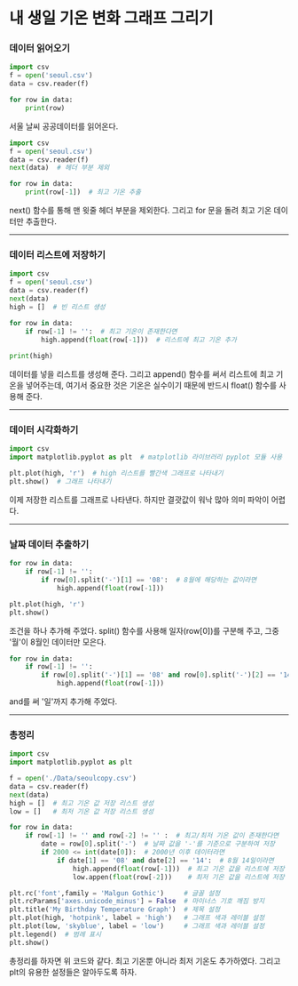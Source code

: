 # 내 생일 기온 변화 그래프 그리기



### 데이터 읽어오기

```python
import csv
f = open('seoul.csv')
data = csv.reader(f)

for row in data:
    print(row)
```

 서울 날씨 공공데이터를 읽어온다.



```python
import csv
f = open('seoul.csv')
data = csv.reader(f)
next(data)  # 헤더 부분 제외

for row in data:
    print(row[-1])  # 최고 기온 추출
```

 next() 함수를 통해 맨 윗줄 헤더 부분을 제외한다. 그리고 for 문을 돌려 최고 기온 데이터만 추출한다.



---



### 데이터 리스트에 저장하기

``` python
import csv
f = open('seoul.csv')
data = csv.reader(f)
next(data)
high = []  # 빈 리스트 생성

for row in data:
    if row[-1] != '':  # 최고 기온이 존재한다면
        high.append(float(row[-1]))  # 리스트에 최고 기온 추가
        
print(high)
```

 데이터를 넣을 리스트를 생성해 준다. 그리고 append() 함수를 써서 리스트에 최고 기온을 넣어주는데, 여기서 중요한 것은 기온은 실수이기 때문에 반드시 float() 함수를 사용해 준다.



---



### 데이터 시각화하기

```python
import csv
import matplotlib.pyplot as plt  # matplotlib 라이브러리 pyplot 모듈 사용

plt.plot(high, 'r')  # high 리스트를 빨간색 그래프로 나타내기
plt.show()  # 그래프 나타내기
```

 이제 저장한 리스트를 그래프로 나타낸다. 하지만 결괏값이 워낙 많아 의미 파악이 어렵다.



---



### 날짜 데이터 추출하기

```python
for row in data:
    if row[-1] != '':
        if row[0].split('-')[1] == '08':  # 8월에 해당하는 값이라면
            high.append(float(row[-1]))

plt.plot(high, 'r')
plt.show()
```

 조건을 하나 추가해 주었다. split() 함수를 사용해 일자(row[0])를 구분해 주고, 그중 '월'이 8월인 데이터만 모은다.



```python
for row in data:
    if row[-1] != '':
        if row[0].split('-')[1] == '08' and row[0].split('-')[2] == '14': 
            high.append(float(row[-1]))
```

 and를 써 '일'까지 추가해 주었다.



---



### 총정리

```python
import csv
import matplotlib.pyplot as plt

f = open('./Data/seoulcopy.csv')
data = csv.reader(f)
next(data)
high = []  # 최고 기온 값 저장 리스트 생성
low = []   # 최저 기온 값 저장 리스트 생성

for row in data:
    if row[-1] != '' and row[-2] != '' :  # 최고/최저 기온 값이 존재한다면
        date = row[0].split('-')  # 날짜 값을 '-'를 기준으로 구분하여 저장
        if 2000 <= int(date[0]):  # 2000년 이후 데이터라면
            if date[1] == '08' and date[2] == '14':  # 8월 14일이라면
                high.append(float(row[-1]))  # 최고 기온 값을 리스트에 저장
                low.appen(float(row[-2]))    # 최저 기온 값을 리스트에 저장

plt.rc('font',family = 'Malgun Gothic')     # 글꼴 설정
plt.rcParams['axes.unicode_minus'] = False  # 마이너스 기호 깨짐 방지
plt.title('My Birthday Temperature Graph')  # 제목 설정
plt.plot(high, 'hotpink', label = 'high')   # 그래프 색과 레이블 설정
plt.plot(low, 'skyblue', label = 'low')     # 그래프 색과 레이블 설정
plt.legend()  # 범례 표시
plt.show()
```

 총정리를 하자면 위 코드와 같다. 최고 기온뿐 아니라 최저 기온도 추가하였다. 그리고 plt의 유용한 설정들은 알아두도록 하자.